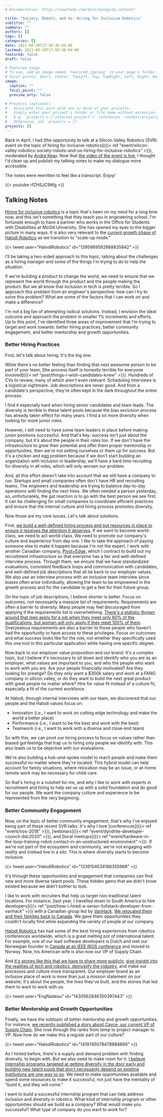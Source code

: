 ```yaml
---
# Documentation: https://wowchemy.com/docs/managing-content/

title: "Society, Robots, and Us: Hiring for Inclusive Robotics"
subtitle: ""
summary: ""
authors: []
tags: []
categories: []
date: 2021-08-30T17:50:36-04:00
lastmod: 2021-08-30T17:50:36-04:00
featured: false
draft: false

# Featured image
# To use, add an image named `featured.jpg/png` to your page's folder.
# Focal points: Smart, Center, TopLeft, Top, TopRight, Left, Right, BottomLeft, Bottom, BottomRight.
image:
  caption: ""
  focal_point: ""
  preview_only: false

# Projects (optional).
#   Associate this post with one or more of your projects.
#   Simply enter your project's folder or file name without extension.
#   E.g. `projects = ["internal-project"]` references `content/project/deep-learning/index.md`.
#   Otherwise, set `projects = []`.
projects: []
---
```


Back in April, I had [the opportunity to talk at a Silicon Valley Robotics (SVR) event on the topic of hiring for inclusive robotics]({{< ref "event/silicon-valley-robotics-society-robots-and-us-hiring-for-inclusive-robotics" >}}), moderated by [Andra Keay](https://www.linkedin.com/in/andra-keay/).
Now that [the video of the event is live](https://www.youtube.com/watch?v=rfZHSJC9IKg), I thought I'd clean up and publish my talking notes to make my dialogue more accessible.

The notes were rewritten to feel like a transcript.
Enjoy!

{{< youtube rfZHSJC9IKg >}}

## Talking Notes

[Hiring for inclusive robotics](https://halodi.com/careers) is a topic that's been on my mind for a long time now, and this isn't something that they teach you in engineering school.
I'm fortunate enough to have a partner who works in the Office for Students with Disabilities at McGill University.
She has opened my eyes to the bigger picture in many ways.
It is also very relevant to the [current growth phase of Halodi Robotics](https://halodi.com/news/halodi-robotics-secures-10m-in-funding-to-bring-humanoid-robots-into-real-world-applications-in-a-series-a-round-led-by-valinor-and-adt) as we transition to "scale-up mode."

{{< tweet user="HalodiRobotics" id="1395669592668835842" >}}

I'll be taking a two-sided approach to this topic, talking about the challenges as a hiring manager and some of the things I'm trying to do to help the situation.

If we're building a product to change the world, we need to ensure that we represent the world through the product and the people making the product.
But we all know that inclusion in tech is pretty terrible.
So I approach this problem from an engineer's perspective: how can I try to solve this problem?
What are some of the factors that I can work on and make a difference?

I'm not a big fan of attempting radical solutions.
Instead, I envision the ideal outcome and approach the problem in smaller 1% increments and efforts.
Up to this point, I've identified three areas of improvement that I'm trying to target and work towards: better hiring practices, better community engagement, and better mentorship and growth opportunities.

### Better Hiring Practices

First, let's talk about hiring.
It's the big one.

While there's no better feeling than finding that next awesome person to be part of your team, [the process itself is honestly terrible for everyone involved]({{< ref "post/things-i-wish-candidates-knew" >}}).
Hundreds of CVs to review, many of which aren't even relevant.
Scheduling interviews is a logistical nightmare.
Job descriptions are never good.
And from a candidate's perspective, they're often kept in the dark throughout the entire process.

I find it especially hard when hiring senior candidates and team leads.
The diversity is terrible in these talent pools because the bias exclusion process has already taken effect for many years.
I find a lot more diversity when looking for more junior roles.

However, I still need to have some team leaders in place before making junior positions successful.
And that's key: success isn't just about the company, but it's about the people in their roles too.
If we don't have the infrastructure to grow their potential and offer them proper mentorship or opportunities, then we're not setting ourselves or them up for success.
But it's a chicken and egg problem because if we don't start building an organization with inclusion in leadership, we'll have a hard time recruiting for diversity in all roles, which will only worsen our problem.

And, all this effort doesn't take into account that we still have a company to run.
Startups and small companies often don't have HR and recruiting teams.
The engineers and leadership are trying to balance day-to-day operations with finding the next hires.
We often needed a person yesterday, so, unfortunately, the gut reaction is to go with the best person we see first.
It can be challenging for small companies to coordinate efficient practices and ensure that the internal culture and hiring process promotes diversity.

Now those are my core issues.
Let's talk about solutions.

First, [we build a well-defined hiring process and put resources in place to ensure it receives the attention it deserves](https://medium.com/halodi-news/how-to-get-a-job-at-halodi-robotics-the-ultimate-guide-46832c625036).
If we want to become world-class, we need to act world-class.
We need to promote our company's culture and experience from day one.
I like to take the approach of paying someone else to make it happen because I'm not the expert.
I work with another Canadian company, [Pivot+Edge](https://www.pivotandedge.com/), which I contract to build out my recruitment infrastructure so that everyone has a fair and well-defined interview process.
Through them, we ensure that we have standardized evaluations, consistent feedback loops and communication with candidates, and well-defined job descriptions that all tie back to our employer values.
We also use an interview process with an inclusive team interview since biases often arise individually, allowing the team to be empowered in the growth process and for the candidate to get a feel for their future group.

On the topic of job descriptions, I believe shorter is better.
Focus on outcomes, not necessarily a massive list of requirements.
Requirements are often a barrier to diversity.
Many people may feel discouraged from applying if the requirements list is overwhelming.
[There's a statistic thrown around that men apply for a job when they meet only 60% of the qualifications, but women will only apply if they meet 100% of them](https://hbr.org/2014/08/why-women-dont-apply-for-jobs-unless-theyre-100-qualified).
Overzealous requirements are also a barrier to those people who haven't had the opportunity to have access to these privileges.
Focus on outcomes and what success looks like for the role, not whether they specifically used this one tool in this particular application while having one specific degree.

Now back to our employer value proposition and our brand.
It's a complex topic, but I believe it's necessary to sit down and identify who you are as an employer, what values are important to you, and who the people who want to work with you are.
Are your people financially motivated?
Are they looking for prestige?
Do they only want a $300k salary and work at a FANG company in silicon valley, or do they want to build the next great product with great people no matter where?
Hire for value fit instead of a culture fit, especially a fit of the current workforce.

At Halodi, through internal interviews with our team, we discovered that our people and the Halodi values focus on:

- Innovation (i.e., I want to work on cutting edge technology and make the world a better place)
- Performance (i.e., I want to be the best and work with the best)
- Teamwork (i.e., I want to work with a diverse and close-knit team)

So with this, we can pivot our hiring process to focus on values rather than biased gut feelings that trap us in hiring only people we identify with.
This also leads us to be objective with our evaluations.

We're also building a hub-and-spoke model to reach people and make them successful no matter where they're located.
This hybrid model can help account for family situations, where relocation may be an issue, or at-home remote work may be necessary for child-care.

So that's hiring in a nutshell for me, and why I like to work with experts in recruitment and hiring to help set us up with a solid foundation and do good for our people.
We want the company culture and experience to be represented from the very beginning.

### Better Community Engagement

Now, on the topic of better community engagement, that's why I've enjoyed being part of these recent SVR talks.
It's why I love [conferences]({{< ref "event/iros-2018" >}}), [webinars]({{< ref "event/dyndrite-developer-council-ddc2020" >}}), and [local meetups]({{< ref "event/hardware-in-the-loop-training-robot-contact-in-an-unstructured-environment" >}}).
If we're not part of the ecosystem and community, we're not engaging with reality and instead live in a silo.
This is where diversity starts to become inclusive.

{{< tweet user="HalodiRobotics" id="1339154534166355968" >}}

It's through these opportunities and engagement that companies can find new and more diverse talent pools.
These hidden gems that we didn't know existed because we didn't bother to look.

I like to work with recruiters that help us target non-traditional talent locations.
For instance, [last year, I travelled down to South America to hire developers]({{< ref "post/how-i-hired-a-senior-fullstack-developer-from-vanhack" >}}) with a Canadian group led by [VanHack](https://vanhack.com/).
[We relocated them and their families back to Canada](https://www.linkedin.com/posts/engnadeau_welcome-to-montreal-daniel-ferrans-activity-6800055232895209472-MeEC).
We gave them opportunities they couldn't locally find while expanding the variety of people at our company.

[Halodi Robotics](https://halodi.com/) has had some of the best hiring experiences from robotics conferences worldwide, which is a great melting pot of international talent.
For example, one of our lead software developers is Dutch and met our Norwegian founder in [Canada at an IEEE IROS conference](https://www.iros2017.org/) and moved to Norway.
Now, his American wife is also now our VP of Supply Chain.

And [it's stories like this that we have to share more publicly](https://medium.com/halodi-news/sign-me-up-learn-why-joel-filho-jumped-at-the-chance-to-relocate-to-halodis-norway-headquarters-b182111d7827), [give insight into the realities of tech and robotics, demystify the industry](https://medium.com/halodi-news/playing-with-robots-on-the-job-a-halodi-workplace-perk-b45229879fb0), and make our processes and culture more transparent.
Our employer brand as an inclusive place of work is more than just a mission statement on our website; it's about the people, the lives they've built, and the stories that led them to want to work with us.

{{< tweet user="EngNadeau" id="1430562846350397443" >}}

### Better Mentorship and Growth Opportunities

Finally, we have the subtopic of better mentorship and growth opportunities.
For instance, [we recently published a story about Cayce, our current VP of Supply Chain](https://medium.com/halodi-news/halodi-robotics-leading-the-way-for-women-in-technology-ab3f65a55bdc).
She rose through the ranks from temp to project manager to VP.
Now how do we make this a regular part of our culture?

{{< tweet user="HalodiRobotics" id="1419745078478884866" >}}

As I hinted before, there's a supply and demand problem with finding diversity, to begin with.
But we also need to make room for it.
[I believe internship programs targeted at getting diversity in the door early and building new talent pools that don't necessarily depend on existing institutions are one way to go](https://medium.com/halodi-news/i-wanted-to-get-my-hands-dirty-how-an-intern-is-helping-pave-the-way-forward-for-computer-vision-b478b2eb215d).
We need to make opportunities available and spend some resources to make it successful, not just have the mentality of "build it, and they will come."

I want to build a successful internship program that can help address inclusion and diversity in robotics.
What kind of internship program or other opportunities should we build as a company?
What would make you successful?
What type of company do you want to work for?
